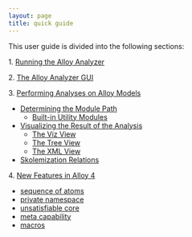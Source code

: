 ```yaml
---
layout: page
title: quick guide
---
```


This user guide is divided into the following sections:

1\. [Running the Alloy Analyzer](run.html)

2\. [The Alloy Analyzer GUI](gui.html)

3\. [Performing Analyses on Alloy Models](analyses.html)

*   [Determining the Module Path](path.html)
    *   [Built-in Utility Modules](util.html)
*   [Visualizing the Result of the Analysis](viz.html)
    *   [The Viz View](vizview.html)
    *   [The Tree View](treeview.html)
    *   [The XML View](xmlview.html)
*   [Skolemization Relations](skolem.html)

4\. [New Features in Alloy 4](a4.html)

*   [sequence of atoms](seq.html)
*   [private namespace](private.html)
*   [unsatisfiable core](unsat.html)
*   [meta capability](meta.html)
*   [macros](macro.html)
